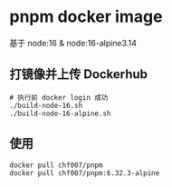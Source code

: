 # pnpm docker image

基于 node:16 & node:16-alpine3.14

## 打镜像并上传 Dockerhub
```shell
# 执行前 docker login 成功
./build-node-16.sh
./build-node-16-alpine.sh
```

## 使用
```shell
docker pull chf007/pnpm
docker pull chf007/pnpm:6.32.3-alpine
```

